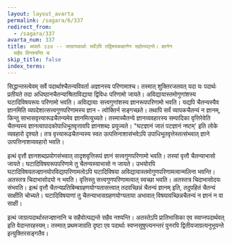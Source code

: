 ```yaml
---
layout: layout_avarta
permalink: /sagara/6/337
redirect_from:
  - /sagara/337
avarta_num: 337
title: आवर्तः ३३७ -- जाग्रत्पदार्थाः सर्वेऽपि तद्विषयकज्ञानेन सहोत्पद्यन्ते। ज्ञानेन
  सहैव विनश्यन्ति च
skip_title: false
index_terms: 
---
```


सिद्धान्तस्त्वेवम् सर्वे पदार्थाश्चैतन्यविवर्ता अज्ञानस्य परिणामाश्च।
तस्मात् शुक्तिरजतवत् यदा यः पदार्थः प्रतीयते तदा अधिष्ठानचैतन्याश्रिताविद्याया द्विविधः परिणामो जायते। अविद्यायास्तमोगुणांशस्य घटादिविषयरूपः परिणामो भवति। अविद्यायाः सत्त्वगुणांशस्य ज्ञानरूपपरिणामो
भवति। यद्यपि चैतन्यस्यैव ज्ञानमिति व्यपदेशात्सत्त्वगुणपरिणामस्य ज्ञान -
त्वोक्तिर्न सङ्गच्छते। तथापि सर्वं व्यापकचैतन्यं न ज्ञानम्, किन्तु साभासवृत्त्यारूढचैतन्यमेव ज्ञानमित्युच्यते। तस्माच्चैतन्ये ज्ञानव्यवहारस्य सम्पादिका
वृत्तिरेवेति चैतन्यस्य ज्ञानत्वापादकोपाधिभूतवृत्तावपि ज्ञानशब्दः प्रयुज्यते।
"घटज्ञानं जातं पटज्ञानं नष्टम्' इति लोके व्यवहारो दृश्यते। तत्र वृत्त्यारूढचैतन्यस्य स्वत उत्पत्तिनाशासंभवेऽपि उपाधिभूतवृत्तेस्तत्संभवात् ज्ञाने उत्पत्तिनाशव्यवहारो भवति।

इत्थं वृत्तौ ज्ञानशब्दप्रयोगसंभवात् तादृशवृत्तिरूपं ज्ञानं सत्त्वगुणपरिणामो भवति। तस्यां वृत्तौ चैतन्याभासो जायते। घटादिविषयरूपपरिणामे तु चैतन्यस्याभासो न जायते। उभयोरपि घटादिविषयतज्ज्ञानयोरविद्यापरिणामत्वेऽपि
घटादिविषया अविद्यायास्तमोगुणपरिणामत्वान्मलिना
भवन्ति। अतस्तत्र चिदाभासोदयो न भवति। वृत्तिस्तु सत्त्वगुणपरिणामत्वात् स्वच्छा भवति। अतस्तत्र चिदाभासोदयः संभवति। इत्थं वृत्तौ
चैतन्यप्रतिबिम्बग्रहणयोग्यतासत्त्वात् तदवच्छिन्नं चैतन्यं ज्ञानम् इति, तदुपहितं
चैतन्यं साक्षीति चोच्यते। घटादिविषयाणां तु चैतन्याभासग्रहणयोग्यताया
अभावात् विषयावच्छिन्नचैतन्यं न ज्ञानं न वा साक्षी।

इत्थं जाग्रत्पदार्थास्तज्ज्ञानानि च सहैवोत्पद्यन्ते सहैव नश्यन्ति।
अतस्तेऽपि प्रातिभासिका एव स्वाप्नपदार्थवत् इति वेदान्तरहस्यम्। तस्मात्
प्रथमजाग्रति दृष्टा एव पदार्थाः स्वप्नसुषुप्त्यनन्तरं पुनरपि द्वितीयजाग्रत्यनुभूयन्ते
इत्युक्तिरसङ्गतैव।
